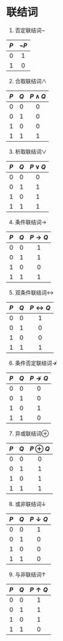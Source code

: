 # 联结词
1. 否定联结词$\lnot$

| $P$ | $\lnot P$ |
| :-: | :-------: |
|  0  |     1     |
|  1  |     0     |

2. 合取联结词$\land$

| $P$ | $Q$ | $P\land Q$ |
| :-: | :-: | :--------: |
|  0  |  0  |     0      |
|  0  |  1  |     0      |
|  1  |  0  |     0      |
|  1  |  1  |     1      |

3. 析取联结词$\lor$

| $P$ | $Q$ | $P\lor Q$ |
| :-: | :-: | :-------: |
|  0  |  0  |     0     |
|  0  |  1  |     1     |
|  1  |  0  |     1     |
|  1  |  1  |     1     |

4. 条件联结词$\to$

| $P$ | $Q$ | $P\to Q$ |
| :-: | :-: | :------: |
|  0  |  0  |    1     |
|  0  |  1  |    1     |
|  1  |  0  |    0     |
|  1  |  1  |    1     |

5. 双条件联结词$\leftrightarrow$

| $P$ | $Q$ | $P\leftrightarrow Q$ |
| :-: | :-: | :------------------: |
|  0  |  0  |          1           |
|  0  |  1  |          0           |
|  1  |  0  |          0           |
|  1  |  1  |          1           |

6. 条件否定联结词$\nrightarrow$

| $P$ | $Q$ | $P\nrightarrow Q$ |
| :-: | :-: | :---------------: |
|  0  |  0  |         0         |
|  0  |  1  |         0         |
|  1  |  0  |         1         |
|  1  |  1  |         0         |

7. 异或联结词$\oplus$

| $P$ | $Q$ | $P\oplus Q$ |
| :-: | :-: | :---------: |
|  0  |  0  |      0      |
|  0  |  1  |      1      |
|  1  |  0  |      1      |
|  1  |  1  |      1      |

8. 或非联结词$\downarrow$

| $P$ | $Q$ | $P\downarrow Q$ |
| :-: | :-: | :-------------: |
|  0  |  0  |        1        |
|  0  |  1  |        0        |
|  1  |  0  |        0        |
|  1  |  1  |        0        |

9. 与非联结词$\uparrow$

| $P$ | $Q$ | $P\uparrow Q$ |
| :-: | :-: | :-----------: |
|  0  |  0  |       1       |
|  0  |  1  |       1       |
|  1  |  0  |       1       |
|  1  |  1  |       0       |
